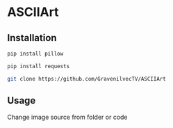 # ASCIIArt

## Installation

```bash
pip install pillow
```

```bash
pip install requests
```

```bash
git clone https://github.com/GravenilvecTV/ASCIIArt
```

## Usage

Change image source from folder or code

